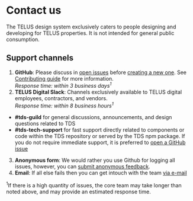 # Contact us

The TELUS design system exclusively caters to people designing and developing for TELUS properties.
It is not intended for general public consumption.

## Support channels

1. **GitHub**: Please discuss in [open issues](https://github.com/telusdigital/tds/issues) before 
  [creating a new one](https://github.com/telusdigital/tds/issues/new). See 
  [Contributing guide](./contributing/contributing.md) for more information.  
  _Response time: within 3 business days<sup>1</sup>_
2. **TELUS Digital Slack**: Channels exclusively available to TELUS digital employees, 
  contractors, and vendors.  
  _Response time: within 8 business hours<sup>1</sup>_
  - **#tds-guild** for general discussions, announcements, and design questions related to TDS
  - **#tds-tech-support** for fast support directly related to components or code within the TDS 
  repository or served by the TDS npm package. If you do not require immediate support, it is preferred to [open a GitHub issue](./contributing/contributing.md#1-submit-an-issue)
3. **Anonymous form**: We would rather you use Github for logging all issues, however, you can [submit anonymous feedback](https://goo.gl/forms/8g8n7BMjvLJN7bDr1).
4. **Email**: If all else fails then you can get intouch with the team [via e-mail](
n6k7q6p0r9m4c1l4@telusdigital.slack.com)

<sup>1</sup>If there is a high quantity of issues, the core team may take longer than noted above, 
and may provide an estimated response time.
